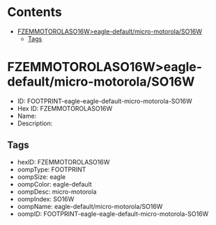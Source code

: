 



Contents
========

* [FZEMMOTOROLASO16W>eagle-default/micro-motorola/SO16W](#fzemmotorolaso16weagle-defaultmicro-motorolaso16w)
	* [Tags](#tags)

# FZEMMOTOROLASO16W>eagle-default/micro-motorola/SO16W

- ID: FOOTPRINT-eagle-eagle-default-micro-motorola-SO16W
- Hex ID: FZEMMOTOROLASO16W
- Name: 
- Description: 

## Tags

- hexID: FZEMMOTOROLASO16W
- oompType: FOOTPRINT
- oompSize: eagle
- oompColor: eagle-default
- oompDesc: micro-motorola
- oompIndex: SO16W
- oompName: eagle-default/micro-motorola/SO16W
- oompID: FOOTPRINT-eagle-eagle-default-micro-motorola-SO16W
